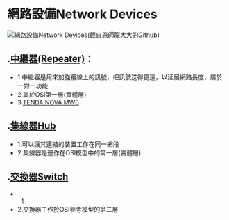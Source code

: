# 網路設備Network Devices

![網路設備Network Devices](https://raw.githubusercontent.com/fuyuhao1/2021_2_courses/main/%E8%B3%87%E8%A8%8A%E7%A7%91%E6%8A%80%E6%A6%82%E8%AB%96/%E8%A8%88%E7%AE%97%E6%A9%9F%E7%B6%B2%E8%B7%AF/%E7%B6%B2%E8%B7%AF%E8%A8%AD%E5%82%99.png)(截自恩師龍大大的Github)

##  .[中繼器(Repeater)](https://zh.wikipedia.org/wiki/%E4%B8%AD%E7%BB%A7%E5%99%A8)：
- 1.中繼器是用來加強纜線上的訊號，把訊號送得更遠，以延展網路長度，屬於一對一功能 
- 2.屬於OSI第一層(實體層)
- 3.[TENDA NOVA MW6](https://www.idotcom.com.tw/products/mw6)

##  .[集線器Hub](https://zh.wikipedia.org/wiki/%E9%9B%86%E7%B7%9A%E5%99%A8)
- 1.可以讓其連結的裝置工作在同一網段
- 2.集線器是運作在OSI模型中的第一層(實體層)

##  .[交換器Switch](https://zh.wikipedia.org/wiki/%E7%B6%B2%E8%B7%AF%E4%BA%A4%E6%8F%9B%E5%99%A8)
- 1.
- 2.交換器工作於OSI參考模型的第二層
![]()
